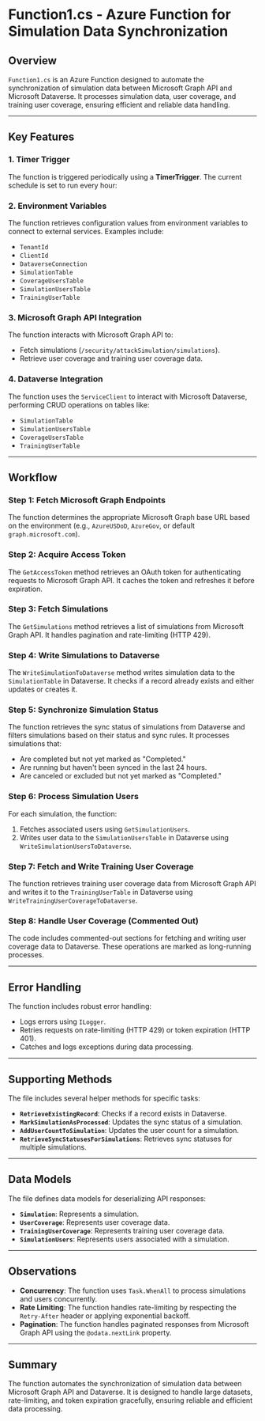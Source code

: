 # Function1.cs - Azure Function for Simulation Data Synchronization

## Overview
`Function1.cs` is an Azure Function designed to automate the synchronization of simulation data between Microsoft Graph API and Microsoft Dataverse. It processes simulation data, user coverage, and training user coverage, ensuring efficient and reliable data handling.

---

## Key Features

### 1. Timer Trigger
The function is triggered periodically using a __TimerTrigger__. The current schedule is set to run every hour:

### 2. Environment Variables
The function retrieves configuration values from environment variables to connect to external services. Examples include:
- `TenantId`
- `ClientId`
- `DataverseConnection`
- `SimulationTable`
- `CoverageUsersTable`
- `SimulationUsersTable`
- `TrainingUserTable`

### 3. Microsoft Graph API Integration
The function interacts with Microsoft Graph API to:
- Fetch simulations (`/security/attackSimulation/simulations`).
- Retrieve user coverage and training user coverage data.

### 4. Dataverse Integration
The function uses the `ServiceClient` to interact with Microsoft Dataverse, performing CRUD operations on tables like:
- `SimulationTable`
- `SimulationUsersTable`
- `CoverageUsersTable`
- `TrainingUserTable`

---

## Workflow

### Step 1: Fetch Microsoft Graph Endpoints
The function determines the appropriate Microsoft Graph base URL based on the environment (e.g., `AzureUSDoD`, `AzureGov`, or default `graph.microsoft.com`).

### Step 2: Acquire Access Token
The `GetAccessToken` method retrieves an OAuth token for authenticating requests to Microsoft Graph API. It caches the token and refreshes it before expiration.

### Step 3: Fetch Simulations
The `GetSimulations` method retrieves a list of simulations from Microsoft Graph API. It handles pagination and rate-limiting (HTTP 429).

### Step 4: Write Simulations to Dataverse
The `WriteSimulationToDataverse` method writes simulation data to the `SimulationTable` in Dataverse. It checks if a record already exists and either updates or creates it.

### Step 5: Synchronize Simulation Status
The function retrieves the sync status of simulations from Dataverse and filters simulations based on their status and sync rules. It processes simulations that:
- Are completed but not yet marked as "Completed."
- Are running but haven't been synced in the last 24 hours.
- Are canceled or excluded but not yet marked as "Completed."

### Step 6: Process Simulation Users
For each simulation, the function:
1. Fetches associated users using `GetSimulationUsers`.
2. Writes user data to the `SimulationUsersTable` in Dataverse using `WriteSimulationUsersToDataverse`.

### Step 7: Fetch and Write Training User Coverage
The function retrieves training user coverage data from Microsoft Graph API and writes it to the `TrainingUserTable` in Dataverse using `WriteTrainingUserCoverageToDataverse`.

### Step 8: Handle User Coverage (Commented Out)
The code includes commented-out sections for fetching and writing user coverage data to Dataverse. These operations are marked as long-running processes.

---

## Error Handling
The function includes robust error handling:
- Logs errors using `ILogger`.
- Retries requests on rate-limiting (HTTP 429) or token expiration (HTTP 401).
- Catches and logs exceptions during data processing.

---

## Supporting Methods
The file includes several helper methods for specific tasks:
- **`RetrieveExistingRecord`**: Checks if a record exists in Dataverse.
- **`MarkSimulationAsProcessed`**: Updates the sync status of a simulation.
- **`AddUserCountToSimulation`**: Updates the user count for a simulation.
- **`RetrieveSyncStatusesForSimulations`**: Retrieves sync statuses for multiple simulations.

---

## Data Models
The file defines data models for deserializing API responses:
- **`Simulation`**: Represents a simulation.
- **`UserCoverage`**: Represents user coverage data.
- **`TrainingUserCoverage`**: Represents training user coverage data.
- **`SimulationUsers`**: Represents users associated with a simulation.

---

## Observations
- **Concurrency**: The function uses `Task.WhenAll` to process simulations and users concurrently.
- **Rate Limiting**: The function handles rate-limiting by respecting the `Retry-After` header or applying exponential backoff.
- **Pagination**: The function handles paginated responses from Microsoft Graph API using the `@odata.nextLink` property.

---

## Summary
The function automates the synchronization of simulation data between Microsoft Graph API and Dataverse. It is designed to handle large datasets, rate-limiting, and token expiration gracefully, ensuring reliable and efficient data processing.
